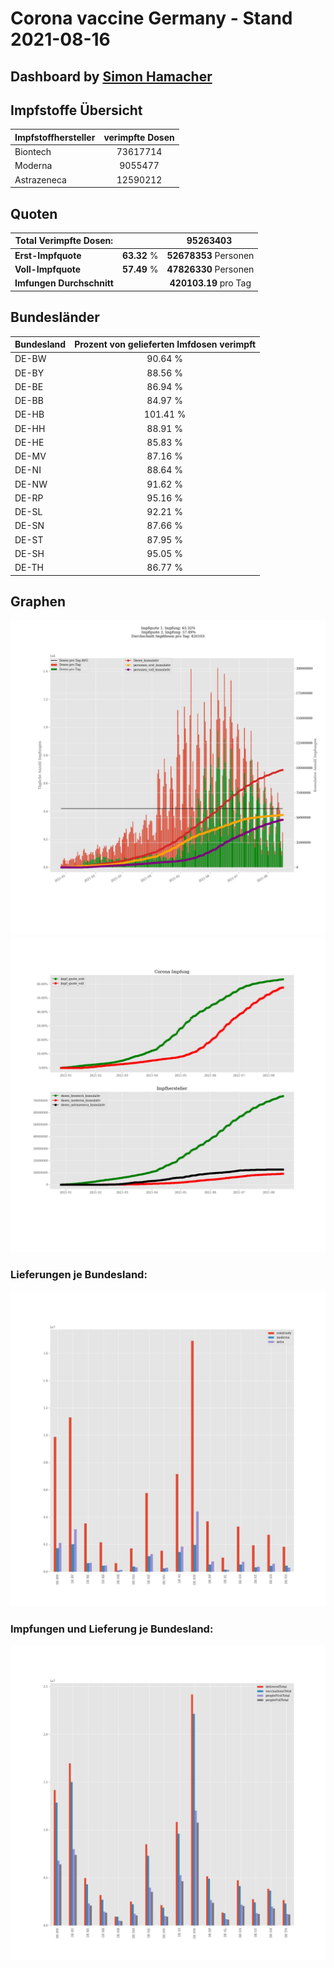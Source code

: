 # Corona vaccine Germany - Stand 2021-08-16
## Dashboard by [Simon Hamacher](https://www.shamacher.eu)
## Impfstoffe Übersicht
**Impfstoffhersteller** | **verimpfte Dosen**
-------- | :--------:
Biontech | 73617714
Moderna | 9055477
Astrazeneca | 12590212


## Quoten
**Total Verimpfte Dosen:** | |95263403&nbsp;
-------- | :--------:| :--------:
**Erst-Impfquote** | **63.32** %| **52678353** Personen
**Voll-Impfquote** | **57.49** %| **47826330** Personen
**Imfungen Durchschnitt** | |**420103.19** pro Tag 
## Bundesländer
**Bundesland** | **Prozent von gelieferten Imfdosen verimpft**
-------- | :--------:
DE-BW | 90.64 %
DE-BY | 88.56 %
DE-BE | 86.94 %
DE-BB | 84.97 %
DE-HB | 101.41 %
DE-HH | 88.91 %
DE-HE | 85.83 %
DE-MV | 87.16 %
DE-NI | 88.64 %
DE-NW | 91.62 %
DE-RP | 95.16 %
DE-SL | 92.21 %
DE-SN | 87.66 %
DE-ST | 87.95 %
DE-SH | 95.05 %
DE-TH | 86.77 %
## Graphen
<img src="Impfungen-Corona-01.jpg" alt="Impf Übersicht" title="Impf Übersicht" />
<img src="Impfungen-Corona-02.jpg" alt="Impfquote" title="Impf Übersicht" />

### Lieferungen je Bundesland:
<img src="Impfungen-Corona-04.jpg" alt="Impfungen in den Bundesländern" title="Impfungen in den Bundesländern" />

### Impfungen und Lieferung je Bundesland:
<img src="Impfungen-Corona-05.jpg" alt="Impfungen in den Bundesländern" title="Impfungen in den Bundesländern" />

